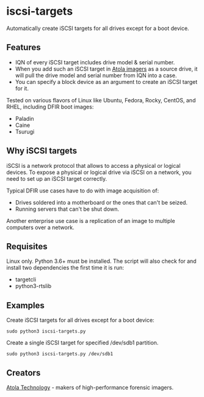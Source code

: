 # iscsi-targets
Automatically create iSCSI targets for all drives except for a boot device.

## Features
- IQN of every iSCSI target includes drive model & serial number.
- When you add such an iSCSI target in [Atola imagers](https://atola.com/products/) as a source drive, it will pull the drive model and serial number from IQN into a case.
- You can specify a block device as an argument to create an iSCSI target for it.

Tested on various flavors of Linux like Ubuntu, Fedora, Rocky, CentOS, and RHEL, including DFIR boot images:
- Paladin
- Caine
- Tsurugi

## Why iSCSI targets
iSCSI is a network protocol that allows to access a physical or logical devices. To expose a physical or logical drive via iSCSI on a network, you need to set up an iSCSI target correctly. 

Typical DFIR use cases have to do with image acquisition of:
- Drives soldered into a motherboard or the ones that can't be seized.
- Running servers that can't be shut down.

Another enterprise use case is a replication of an image to multiple computers over a network.

## Requisites
Linux only. Python 3.6+ must be installed. 
The script will also check for and install two dependencies the first time it is run:
- targetcli
- python3-rtslib

## Examples
Create iSCSI targets for all drives except for a boot device:

`sudo python3 iscsi-targets.py`

Create a single iSCSI target for specified /dev/sdb1 partition.

`sudo python3 iscsi-targets.py /dev/sdb1`

## Creators
[Atola Technology](https://atola.com) - makers of high-performance forensic imagers.

